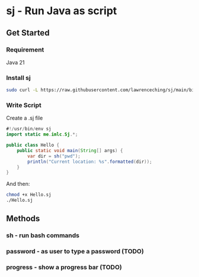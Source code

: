 # sj - Run Java as script

## Get Started

### Requirement

Java 21

### Install sj

```bash
sudo curl -L https://raw.githubusercontent.com/lawrenceching/sj/main/bin/install.sh | bash
```

### Write Script

Create a .sj file

```java
#!/usr/bin/env sj
import static me.imlc.Sj.*;

public class Hello {
    public static void main(String[] args) {
        var dir = sh("pwd");
        println("Current location: %s".formatted(dir));
    }
}
```

And then:
```bash
chmod +x Hello.sj
./Hello.sj
```

## Methods

### sh - run bash commands
### password - as user to type a password (TODO)
### progress - show a progress bar (TODO)
